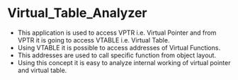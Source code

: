 # Virtual_Table_Analyzer

- This application is used to access VPTR i.e. Virtual Pointer and from VPTR it is going to access VTABLE i.e. Virtual Table. 
- Using VTABLE it is possible to access addresses of Virtual Functions.
- This addresses are used to call specific function from object layout.
- Using this concept it is easy to analyze internal working of virtual pointer and virtual table.

